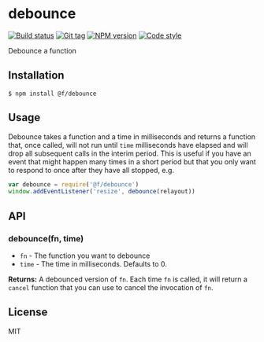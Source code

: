 
# debounce

[![Build status][travis-image]][travis-url]
[![Git tag][git-image]][git-url]
[![NPM version][npm-image]][npm-url]
[![Code style][standard-image]][standard-url]

Debounce a function

## Installation

    $ npm install @f/debounce

## Usage

Debounce takes a function and a time in milliseconds and returns a function that, once called, will not run until `time` milliseconds have elapsed and will drop all subsequent calls in the interim period. This is useful if you have an event that might happen many times in a short period but that you only want to respond to once after they have all stopped, e.g.

```js
var debounce = require('@f/debounce')
window.addEventListener('resize', debounce(relayout))
```

## API

### debounce(fn, time)

- `fn` - The function you want to debounce
- `time` - The time in milliseconds. Defaults to 0.

**Returns:** A debounced version of `fn`. Each time `fn` is called, it will return a `cancel` function that you can use to cancel the invocation of `fn`.

## License

MIT

[travis-image]: https://img.shields.io/travis/micro-js/debounce.svg?style=flat-square
[travis-url]: https://travis-ci.org/micro-js/debounce
[git-image]: https://img.shields.io/github/tag/micro-js/debounce.svg?style=flat-square
[git-url]: https://github.com/micro-js/debounce
[standard-image]: https://img.shields.io/badge/code%20style-standard-brightgreen.svg?style=flat-square
[standard-url]: https://github.com/feross/standard
[npm-image]: https://img.shields.io/npm/v/@f/debounce.svg?style=flat-square
[npm-url]: https://npmjs.org/package/@f/debounce
